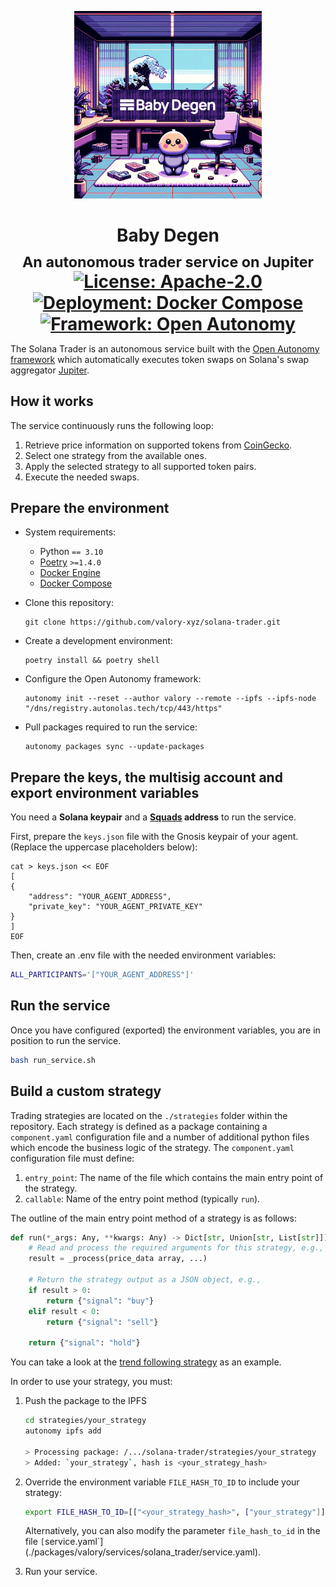 <p align="center">
   <img src="./docs/images/baby-degen-logo.png" width=300>
</p>

<h1 align="center" style="margin-bottom: 0;">
    Baby Degen
    <br /><sub>An autonomous trader service on Jupiter</sub>
    <br />
    <a href="https://github.com/valory-xyz/solana-trader/blob/main/LICENSE"><img alt="License: Apache-2.0" src="https://img.shields.io/github/license/valory-xyz/solana-trader"></a>
    <a href="https://docs.docker.com/compose/"><img alt="Deployment: Docker Compose" src="https://img.shields.io/badge/deployment-Docker%20Compose-blue"></a>
    <a href="https://pypi.org/project/open-autonomy/"><img alt="Framework: Open Autonomy" src="https://img.shields.io/badge/framework-Open%20Autonomy-blueviolet"></a>
</h1>

The Solana Trader is an autonomous service built with the [Open Autonomy framework](https://docs.autonolas.network/open-autonomy/) which automatically executes token swaps on Solana's swap aggregator [Jupiter](https://jup.ag/).

## How it works

The service continuously runs the following loop:

1. Retrieve price information on supported tokens from [CoinGecko](https://www.coingecko.com/).
2. Select one strategy from the available ones.
3. Apply the selected strategy to all supported token pairs.
4. Execute the needed swaps.

## Prepare the environment

- System requirements:

  - Python `== 3.10`
  - [Poetry](https://python-poetry.org/docs/) `>=1.4.0`
  - [Docker Engine](https://docs.docker.com/engine/install/)
  - [Docker Compose](https://docs.docker.com/compose/install/)

- Clone this repository:

      git clone https://github.com/valory-xyz/solana-trader.git

- Create a development environment:

      poetry install && poetry shell

- Configure the Open Autonomy framework:

      autonomy init --reset --author valory --remote --ipfs --ipfs-node "/dns/registry.autonolas.tech/tcp/443/https"

- Pull packages required to run the service:

      autonomy packages sync --update-packages


## Prepare the keys, the multisig account and export environment variables

You need a **Solana keypair** and a **[Squads](https://v3.squads.so/) address** to run the service.

First, prepare the `keys.json` file with the Gnosis keypair of your agent. (Replace the uppercase placeholders below):

    cat > keys.json << EOF
    [
    {
        "address": "YOUR_AGENT_ADDRESS",
        "private_key": "YOUR_AGENT_PRIVATE_KEY"
    }
    ]
    EOF

Then, create an .env file with the needed environment variables:
```bash
ALL_PARTICIPANTS='["YOUR_AGENT_ADDRESS"]'
```

## Run the service

Once you have configured (exported) the environment variables, you are in position to run the service.

```bash
bash run_service.sh
```

## Build a custom strategy

Trading strategies are located on the `./strategies` folder within the repository. Each strategy is defined as a package containing a `component.yaml` configuration file and a number of additional python files which encode the business logic of the strategy. The `component.yaml` configuration file must define:

1. `entry_point`: The name of the file which contains the main entry point of the strategy.
2. `callable`: Name of the entry point method (typically `run`).

The outline of the main entry point method of a strategy is as follows:

```python
def run(*_args: Any, **kwargs: Any) -> Dict[str, Union[str, List[str]]]:
    # Read and process the required arguments for this strategy, e.g.,
    result = _process(price_data array, ...)

    # Return the strategy output as a JSON object, e.g.,
    if result > 0:
        return {"signal": "buy"}
    elif result < 0:
        return {"signal": "sell"}
    
    return {"signal": "hold"}
```

You can take a look at the [trend following strategy](./strategies/trend_following_strategy/trend_following_strategy.py) as an example.

In order to use your strategy, you must:

1. Push the package to the IPFS

    ```bash
    cd strategies/your_strategy
    autonomy ipfs add

    > Processing package: /.../solana-trader/strategies/your_strategy
    > Added: `your_strategy`, hash is <your_strategy_hash>
    ```

2. Override the environment variable `FILE_HASH_TO_ID` to include your strategy:

    ```bash
    export FILE_HASH_TO_ID=[["<your_strategy_hash>", ["your_strategy"]], ..., ["bafybeiav273ufxg6743rzxkxpx7vzl742prjovngflxlugawxfkz6dhfhi",["follow_trend_strategy"]]]
    ``````

    Alternatively, you can also modify the parameter `file_hash_to_id` in the file `[`service.yaml`](./packages/valory/services/solana_trader/service.yaml).

3. Run your service.
